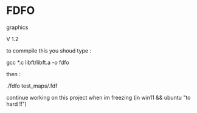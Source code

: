 # FDFO

graphics

V 1.2

to commpile this you shoud type : 

gcc *.c libft/libft.a -o fdfo

then :

./fdfo test_maps/<name of your map>.fdf

continue working on this project when im freezing (in win11 && ubuntu "to hard !!")
